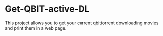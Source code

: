 # Get-QBIT-active-DL
This project allows you to get your current qbittorrent downloading movies and print them in a web page.
